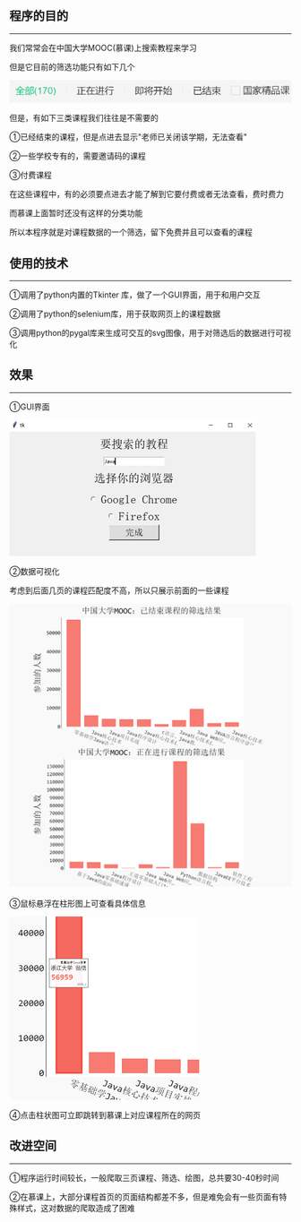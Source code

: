 ## 程序的目的

------

我们常常会在中国大学MOOC(慕课)上搜索教程来学习

但是它目前的筛选功能只有如下几个

![1](assets/1-1628603927150.png)

但是，有如下三类课程我们往往是不需要的

①已经结束的课程，但是点进去显示"老师已关闭该学期，无法查看"

②一些学校专有的，需要邀请码的课程

③付费课程

在这些课程中，有的必须要点进去才能了解到它要付费或者无法查看，费时费力

而慕课上面暂时还没有这样的分类功能

所以本程序就是对课程数据的一个筛选，留下免费并且可以查看的课程

## 使用的技术

------

①调用了python内置的Tkinter 库，做了一个GUI界面，用于和用户交互

②调用了python的selenium库，用于获取网页上的课程数据

③调用python的pygal库来生成可交互的svg图像，用于对筛选后的数据进行可视化

## 效果

------

①GUI界面

![2021-08-10_225617](assets/2021-08-10_225617.png)

②数据可视化

考虑到后面几页的课程匹配度不高，所以只展示前面的一些课程

![2021-08-10_224711](assets/2021-08-10_224711-1628607260054.png)

③鼠标悬浮在柱形图上可查看具体信息

![2021-08-10_230538](assets/2021-08-10_230538.png)

④点击柱状图可立即跳转到慕课上对应课程所在的网页

## 改进空间

------

①程序运行时间较长，一般爬取三页课程、筛选、绘图，总共要30-40秒时间

②在慕课上，大部分课程首页的页面结构都差不多，但是难免会有一些页面有特殊样式，这对数据的爬取造成了困难

